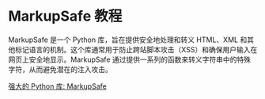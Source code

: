 # MarkupSafe 教程

<show-structure depth="3"/>

MarkupSafe 是一个 Python 库，旨在提供安全地处理和转义 HTML、XML 和其他标记语言的机制。这个库通常用于防止跨站脚本攻击（XSS）和确保用户输入在网页上安全地显示。MarkupSafe 通过提供一系列的函数来转义字符串中的特殊字符，从而避免潜在的注入攻击。


<seealso>
<category ref="ref_docs">
    <a href="https://mp.weixin.qq.com/s/fKuq7gspfjbWD2K93QZRMw">强大的 Python 库: MarkupSafe</a>
</category>
<category ref="ref_github">
</category>
<category ref="ref_issues">
</category>
<category ref="ref_hf">
</category>
<category ref="ref_ms">
</category>
</seealso>
